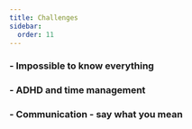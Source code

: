```yaml
---
title: Challenges
sidebar:
  order: 11
---
```


### - Impossible to know everything

### - ADHD and time management

### - Communication - say what you mean
